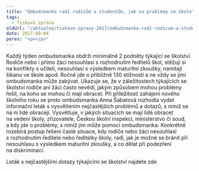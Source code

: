 ```yaml
---
title: "Ombudsmanka radí rodičům a studentům, jak na problémy ve škole"
tags:
  - Tisková zpráva
oldUrl: "/aktualne/tiskove-zpravy-2017/ombudsmanka-radi-rodicum-a-studentum-jak-na-problemy-ve-skole"
date: 2017-09-04
perex: "<p></p>"
---
```


<!-- imported from the old website -->

<p>Každý týden ombudsmanka obdrží minimálně 2 podněty týkající se školství. Rodiče nebo i přímo žáci nesouhlasí s rozhodnutím ředitelů škol, stěžují si na konflikty s učiteli, nesouhlasí s výsledkem maturitní zkoušky, namítají šikanu ve škole apod. Ročně jde o přibližně 130 stížností a ne vždy se jimi ombudsmanka může zabývat. Ukazuje se, že v záležitostech týkajících se školství rodiče ani žáci často nevědí, jakým způsobem mohou problémy řešit, na koho se mohou či mají obracet. Při příležitosti zahájení nového školního roku se proto ombudsmanka Anna Šabatová rozhodla vydat informační leták s vysvětlením nejčastějších problémů a dotazů, s nimiž se na ni lidé obracejí. Vysvětluje, v jakých situacích se mají lidé obracet na vedení školy, zřizovatele, Českou školní inspekci, ministerstvo či soud, a kdy jde o problémy, s nimiž jim může pomoci ombudsmanka. Konkrétně rozebírá postup řešení časté situace, kdy rodiče nebo žáci nesouhlasí s rozhodnutím ředitele nebo ředitelky školy, radí, jak je možné se bránit při nesouhlasu s výsledkem maturitní zkoušky, a co dělat při podezření na diskriminaci.</p> Leták s nejčastějšími dotazy týkajícími se školství najdete zde
